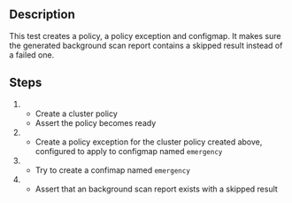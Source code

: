 ## Description

This test creates a policy, a policy exception and configmap.
It makes sure the generated background scan report contains a skipped result instead of a failed one.

## Steps

1.  - Create a cluster policy
    - Assert the policy becomes ready
1.  - Create a policy exception for the cluster policy created above, configured to apply to configmap named `emergency`
1.  - Try to create a confimap named `emergency`
1.  - Assert that an background scan report exists with a skipped result
